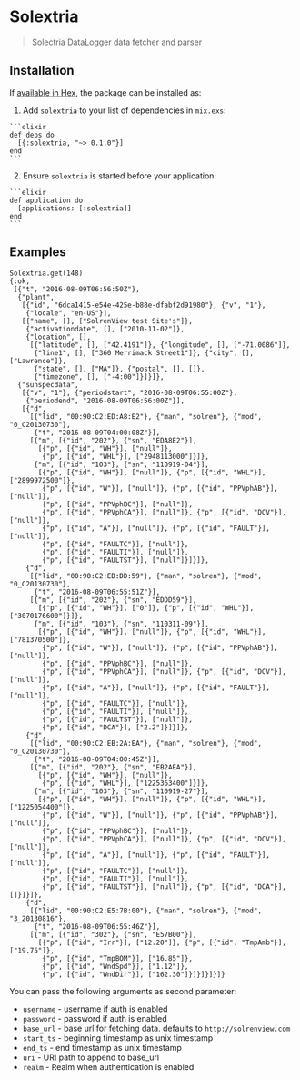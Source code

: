 # Solextria

> Solectria DataLogger data fetcher and parser

## Installation

If [available in Hex](https://hex.pm/docs/publish), the package can be installed as:

  1. Add `solextria` to your list of dependencies in `mix.exs`:

    ```elixir
    def deps do
      [{:solextria, "~> 0.1.0"}]
    end
    ```

  2. Ensure `solextria` is started before your application:

    ```elixir
    def application do
      [applications: [:solextria]]
    end
    ```

## Examples

    Solextria.get(148)
    {:ok,
     [{"t", "2016-08-09T06:56:50Z"},
      {"plant",
       [{"id", "6dca1415-e54e-425e-b88e-dfabf2d91980"}, {"v", "1"},
        {"locale", "en-US"}],
       [{"name", [], ["SolrenView test Site's"]},
        {"activationdate", [], ["2010-11-02"]},
        {"location", [],
         [{"latitude", [], ["42.4191"]}, {"longitude", [], ["-71.0086"]},
          {"line1", [], ["360 Merrimack Street1"]}, {"city", [], ["Lawrence"]},
          {"state", [], ["MA"]}, {"postal", [], []},
          {"timezone", [], ["-4:00"]}]}]},
      {"sunspecdata",
       [{"v", "1"}, {"periodstart", "2016-08-09T06:55:00Z"},
        {"periodend", "2016-08-09T06:56:00Z"}],
       [{"d",
         [{"lid", "00:90:C2:ED:A8:E2"}, {"man", "solren"}, {"mod", "0_C20130730"},
          {"t", "2016-08-09T04:00:08Z"}],
         [{"m", [{"id", "202"}, {"sn", "EDA8E2"}],
           [{"p", [{"id", "WH"}], ["null"]},
            {"p", [{"id", "WHL"}], ["2948113000"]}]},
          {"m", [{"id", "103"}, {"sn", "110919-04"}],
           [{"p", [{"id", "WH"}], ["null"]}, {"p", [{"id", "WHL"}], ["2899972500"]},
            {"p", [{"id", "W"}], ["null"]}, {"p", [{"id", "PPVphAB"}], ["null"]},
            {"p", [{"id", "PPVphBC"}], ["null"]},
            {"p", [{"id", "PPVphCA"}], ["null"]}, {"p", [{"id", "DCV"}], ["null"]},
            {"p", [{"id", "A"}], ["null"]}, {"p", [{"id", "FAULT"}], ["null"]},
            {"p", [{"id", "FAULTC"}], ["null"]},
            {"p", [{"id", "FAULTI"}], ["null"]},
            {"p", [{"id", "FAULTST"}], ["null"]}]}]},
        {"d",
         [{"lid", "00:90:C2:ED:DD:59"}, {"man", "solren"}, {"mod", "0_C20130730"},
          {"t", "2016-08-09T06:55:51Z"}],
         [{"m", [{"id", "202"}, {"sn", "EDDD59"}],
           [{"p", [{"id", "WH"}], ["0"]}, {"p", [{"id", "WHL"}], ["3070176600"]}]},
          {"m", [{"id", "103"}, {"sn", "110311-09"}],
           [{"p", [{"id", "WH"}], ["null"]}, {"p", [{"id", "WHL"}], ["781370500"]},
            {"p", [{"id", "W"}], ["null"]}, {"p", [{"id", "PPVphAB"}], ["null"]},
            {"p", [{"id", "PPVphBC"}], ["null"]},
            {"p", [{"id", "PPVphCA"}], ["null"]}, {"p", [{"id", "DCV"}], ["null"]},
            {"p", [{"id", "A"}], ["null"]}, {"p", [{"id", "FAULT"}], ["null"]},
            {"p", [{"id", "FAULTC"}], ["null"]},
            {"p", [{"id", "FAULTI"}], ["null"]},
            {"p", [{"id", "FAULTST"}], ["null"]},
            {"p", [{"id", "DCA"}], ["2.2"]}]}]},
        {"d",
         [{"lid", "00:90:C2:EB:2A:EA"}, {"man", "solren"}, {"mod", "0_C20130730"},
          {"t", "2016-08-09T04:00:45Z"}],
         [{"m", [{"id", "202"}, {"sn", "EB2AEA"}],
           [{"p", [{"id", "WH"}], ["null"]},
            {"p", [{"id", "WHL"}], ["1225363400"]}]},
          {"m", [{"id", "103"}, {"sn", "110919-27"}],
           [{"p", [{"id", "WH"}], ["null"]}, {"p", [{"id", "WHL"}], ["1225054400"]},
            {"p", [{"id", "W"}], ["null"]}, {"p", [{"id", "PPVphAB"}], ["null"]},
            {"p", [{"id", "PPVphBC"}], ["null"]},
            {"p", [{"id", "PPVphCA"}], ["null"]}, {"p", [{"id", "DCV"}], ["null"]},
            {"p", [{"id", "A"}], ["null"]}, {"p", [{"id", "FAULT"}], ["null"]},
            {"p", [{"id", "FAULTC"}], ["null"]},
            {"p", [{"id", "FAULTI"}], ["null"]},
            {"p", [{"id", "FAULTST"}], ["null"]}, {"p", [{"id", "DCA"}], []}]}]},
        {"d",
         [{"lid", "00:90:C2:E5:7B:00"}, {"man", "solren"}, {"mod", "3_20130816"},
          {"t", "2016-08-09T06:55:46Z"}],
         [{"m", [{"id", "302"}, {"sn", "E57B00"}],
           [{"p", [{"id", "Irr"}], ["12.20"]}, {"p", [{"id", "TmpAmb"}], ["19.75"]},
            {"p", [{"id", "TmpBOM"}], ["16.85"]},
            {"p", [{"id", "WndSpd"}], ["1.12"]},
            {"p", [{"id", "WndDir"}], ["162.30"]}]}]}]}]}


You can pass the following arguments as second parameter:

- `username` - username if auth is enabled
- `password` - password if auth is enabled
- `base_url` - base url for fetching data. defaults to `http://solrenview.com`
- `start_ts` - beginning timestamp as unix timestamp
- `end_ts` - end timestamp as unix timestamp
- `uri` - URI path to append to base_url
- `realm` - Realm when authentication is enabled
